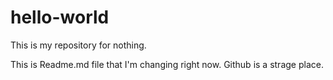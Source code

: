 # hello-world
This is my repository for nothing.

This is Readme.md file that I'm changing right now. Github is a strage place.
